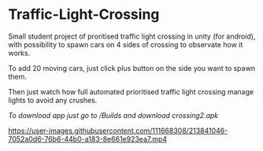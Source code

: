 # Traffic-Light-Crossing
Small student project of proritised traffic light crossing in unity (for android), with possibility to spawn cars on 4 sides of crossing to observate how it works.

To add 20 moving cars, just click plus button on the side you want to spawn them.

Then just watch how full automated prioritised traffic light crossing manage lights to avoid any crushes.

*To download app just go to /Builds and download crossing2.apk*





https://user-images.githubusercontent.com/111668308/213841046-7052a0d6-76b6-44b0-a183-8e661e923ea7.mp4

